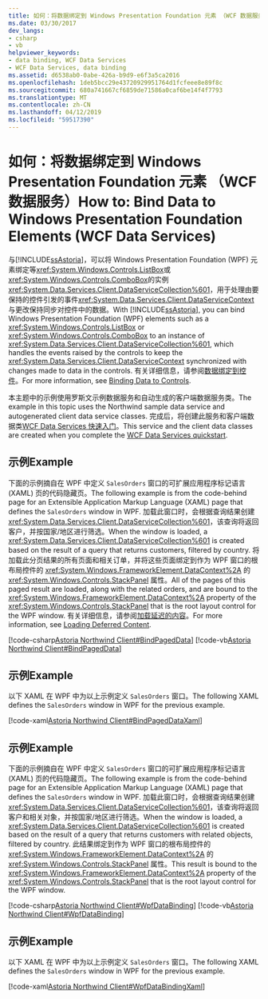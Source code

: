 ```yaml
---
title: 如何：将数据绑定到 Windows Presentation Foundation 元素 （WCF 数据服务）
ms.date: 03/30/2017
dev_langs:
- csharp
- vb
helpviewer_keywords:
- data binding, WCF Data Services
- WCF Data Services, data binding
ms.assetid: d6538ab0-0abe-426a-b9d9-e6f3a5ca2016
ms.openlocfilehash: 1deb5bcc29e43720929951764d1fcfeee8e89f8c
ms.sourcegitcommit: 680a741667cf6859de71586a0caf6be14f4f7793
ms.translationtype: MT
ms.contentlocale: zh-CN
ms.lasthandoff: 04/12/2019
ms.locfileid: "59517390"
---
```

# <a name="how-to-bind-data-to-windows-presentation-foundation-elements-wcf-data-services"></a><span data-ttu-id="c1361-102">如何：将数据绑定到 Windows Presentation Foundation 元素 （WCF 数据服务）</span><span class="sxs-lookup"><span data-stu-id="c1361-102">How to: Bind Data to Windows Presentation Foundation Elements (WCF Data Services)</span></span>
<span data-ttu-id="c1361-103">与[!INCLUDE[ssAstoria](../../../../includes/ssastoria-md.md)]，可以将 Windows Presentation Foundation (WPF) 元素绑定等<xref:System.Windows.Controls.ListBox>或<xref:System.Windows.Controls.ComboBox>的实例<xref:System.Data.Services.Client.DataServiceCollection%601>，用于处理由要保持的控件引发的事件<xref:System.Data.Services.Client.DataServiceContext>与更改保持同步对控件中的数据。</span><span class="sxs-lookup"><span data-stu-id="c1361-103">With [!INCLUDE[ssAstoria](../../../../includes/ssastoria-md.md)], you can bind Windows Presentation Foundation (WPF) elements such as a <xref:System.Windows.Controls.ListBox> or <xref:System.Windows.Controls.ComboBox> to an instance of <xref:System.Data.Services.Client.DataServiceCollection%601>, which handles the events raised by the controls to keep the <xref:System.Data.Services.Client.DataServiceContext> synchronized with changes made to data in the controls.</span></span> <span data-ttu-id="c1361-104">有关详细信息，请参阅[数据绑定到控件](../../../../docs/framework/data/wcf/binding-data-to-controls-wcf-data-services.md)。</span><span class="sxs-lookup"><span data-stu-id="c1361-104">For more information, see [Binding Data to Controls](../../../../docs/framework/data/wcf/binding-data-to-controls-wcf-data-services.md).</span></span>  
  
 <span data-ttu-id="c1361-105">本主题中的示例使用罗斯文示例数据服务和自动生成的客户端数据服务类。</span><span class="sxs-lookup"><span data-stu-id="c1361-105">The example in this topic uses the Northwind sample data service and autogenerated client data service classes.</span></span> <span data-ttu-id="c1361-106">完成后，将创建此服务和客户端数据类[WCF Data Services 快速入门](../../../../docs/framework/data/wcf/quickstart-wcf-data-services.md)。</span><span class="sxs-lookup"><span data-stu-id="c1361-106">This service and the client data classes are created when you complete the [WCF Data Services quickstart](../../../../docs/framework/data/wcf/quickstart-wcf-data-services.md).</span></span>  
  
## <a name="example"></a><span data-ttu-id="c1361-107">示例</span><span class="sxs-lookup"><span data-stu-id="c1361-107">Example</span></span>  
 <span data-ttu-id="c1361-108">下面的示例摘自在 WPF 中定义 `SalesOrders` 窗口的可扩展应用程序标记语言 (XAML) 页的代码隐藏页。</span><span class="sxs-lookup"><span data-stu-id="c1361-108">The following example is from the code-behind page for an Extensible Application Markup Language (XAML) page that defines the `SalesOrders` window in WPF.</span></span> <span data-ttu-id="c1361-109">加载此窗口时，会根据查询结果创建 <xref:System.Data.Services.Client.DataServiceCollection%601>，该查询将返回客户，并按国家/地区进行筛选。</span><span class="sxs-lookup"><span data-stu-id="c1361-109">When the window is loaded, a <xref:System.Data.Services.Client.DataServiceCollection%601> is created based on the result of a query that returns customers, filtered by country.</span></span> <span data-ttu-id="c1361-110">将加载此分页结果的所有页面和相关订单，并将这些页面绑定到作为 WPF 窗口的根布局控件的 <xref:System.Windows.FrameworkElement.DataContext%2A> 的 <xref:System.Windows.Controls.StackPanel> 属性。</span><span class="sxs-lookup"><span data-stu-id="c1361-110">All of the pages of this paged result are loaded, along with the related orders, and are bound to the <xref:System.Windows.FrameworkElement.DataContext%2A> property of the <xref:System.Windows.Controls.StackPanel> that is the root layout control for the WPF window.</span></span> <span data-ttu-id="c1361-111">有关详细信息，请参阅[加载延迟的内容](../../../../docs/framework/data/wcf/loading-deferred-content-wcf-data-services.md)。</span><span class="sxs-lookup"><span data-stu-id="c1361-111">For more information, see [Loading Deferred Content](../../../../docs/framework/data/wcf/loading-deferred-content-wcf-data-services.md).</span></span>  
  
 [!code-csharp[Astoria Northwind Client#BindPagedData](../../../../samples/snippets/csharp/VS_Snippets_Misc/astoria_northwind_client/cs/customerorderswpf3.xaml.cs#bindpageddata)]
 [!code-vb[Astoria Northwind Client#BindPagedData](../../../../samples/snippets/visualbasic/VS_Snippets_Misc/astoria_northwind_client/vb/customerorderswpf3.xaml.vb#bindpageddata)]  
  
## <a name="example"></a><span data-ttu-id="c1361-112">示例</span><span class="sxs-lookup"><span data-stu-id="c1361-112">Example</span></span>  
 <span data-ttu-id="c1361-113">以下 XAML 在 WPF 中为以上示例定义 `SalesOrders` 窗口。</span><span class="sxs-lookup"><span data-stu-id="c1361-113">The following XAML defines the `SalesOrders` window in WPF for the previous example.</span></span>  
  
 [!code-xaml[Astoria Northwind Client#BindPagedDataXaml](../../../../samples/snippets/visualbasic/VS_Snippets_Misc/astoria_northwind_client/vb/customerorderswpf3.xaml#bindpageddataxaml)]  
  
## <a name="example"></a><span data-ttu-id="c1361-114">示例</span><span class="sxs-lookup"><span data-stu-id="c1361-114">Example</span></span>  
 <span data-ttu-id="c1361-115">下面的示例摘自在 WPF 中定义 `SalesOrders` 窗口的可扩展应用程序标记语言 (XAML) 页的代码隐藏页。</span><span class="sxs-lookup"><span data-stu-id="c1361-115">The following example is from the code-behind page for an Extensible Application Markup Language (XAML) page that defines the `SalesOrders` window in WPF.</span></span> <span data-ttu-id="c1361-116">加载此窗口时，会根据查询结果创建 <xref:System.Data.Services.Client.DataServiceCollection%601>，该查询将返回客户和相关对象，并按国家/地区进行筛选。</span><span class="sxs-lookup"><span data-stu-id="c1361-116">When the window is loaded, a <xref:System.Data.Services.Client.DataServiceCollection%601> is created based on the result of a query that returns customers with related objects, filtered by country.</span></span> <span data-ttu-id="c1361-117">此结果绑定到作为 WPF 窗口的根布局控件的 <xref:System.Windows.FrameworkElement.DataContext%2A> 的 <xref:System.Windows.Controls.StackPanel> 属性。</span><span class="sxs-lookup"><span data-stu-id="c1361-117">This result is bound to the <xref:System.Windows.FrameworkElement.DataContext%2A> property of the <xref:System.Windows.Controls.StackPanel> that is the root layout control for the WPF window.</span></span>  
  
 [!code-csharp[Astoria Northwind Client#WpfDataBinding](../../../../samples/snippets/csharp/VS_Snippets_Misc/astoria_northwind_client/cs/customerorderswpf.xaml.cs#wpfdatabinding)]
 [!code-vb[Astoria Northwind Client#WpfDataBinding](../../../../samples/snippets/visualbasic/VS_Snippets_Misc/astoria_northwind_client/vb/customerorderswpf.xaml.vb#wpfdatabinding)]  
  
## <a name="example"></a><span data-ttu-id="c1361-118">示例</span><span class="sxs-lookup"><span data-stu-id="c1361-118">Example</span></span>  
 <span data-ttu-id="c1361-119">以下 XAML 在 WPF 中为以上示例定义 `SalesOrders` 窗口。</span><span class="sxs-lookup"><span data-stu-id="c1361-119">The following XAML defines the `SalesOrders` window in WPF for the previous example.</span></span>  
  
 [!code-xaml[Astoria Northwind Client#WpfDataBindingXaml](../../../../samples/snippets/visualbasic/VS_Snippets_Misc/astoria_northwind_client/vb/customerorderswpf.xaml#wpfdatabindingxaml)]
